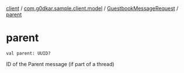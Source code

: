 [client](../../index.md) / [com.g0dkar.sample.client.model](../index.md) / [GuestbookMessageRequest](index.md) / [parent](./parent.md)

# parent

`val parent: UUID?`

ID of the Parent message (if part of a thread)

